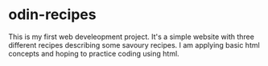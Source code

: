 # odin-recipes
This is my first web develeopment project. It's a simple website with three different recipes describing some savoury recipes. I am applying basic html concepts and hoping to practice coding using html.
